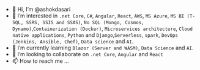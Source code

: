 - 👋 Hi, I’m @ashokdasari
- 👀 I’m interested in `.net Core`, `C#`, `Angular`, `React`, `AWS`, `MS Azure`, `MS BI (T-SQL, SSRS, SSIS and SSAS)`,  `No SQL (Mongo, Cosmos, Dynamo)`,`Containerization (Docker)`, `Microservices architecture`, `Cloud native applications`, `Python` and `Django`,`Serverless`, `spark`, `DevOps (Jenkins, Ansible, Chef)`, `Data science` and `AI`.
- 🌱 I’m currently learning `Blazor (Server and WASM)`, `Data Science` and `AI`.
- 💞️ I’m looking to collaborate on `.net Core`, `Angular` and `React`
- 📫 How to reach me ...

<!---
ashokdasari/ashokdasari is a ✨ special ✨ repository because its `README.md` (this file) appears on your GitHub profile.
You can click the Preview link to take a look at your changes.
--->
